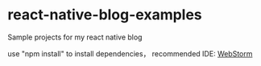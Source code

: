 # react-native-blog-examples
Sample projects for my react native blog

use "npm install" to install dependencies，
recommended IDE: [WebStorm](http://www.jetbrains.com/webstorm/)
